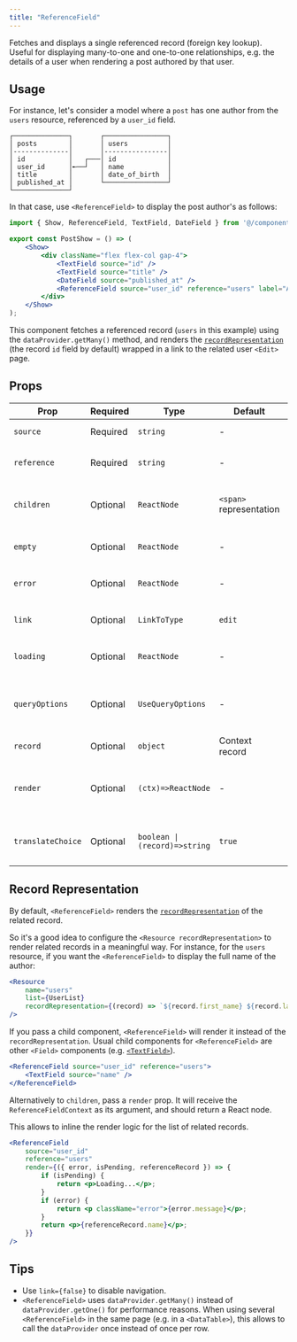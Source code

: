 ```yaml
---
title: "ReferenceField"
---
```


Fetches and displays a single referenced record (foreign key lookup). Useful for displaying many-to-one and one-to-one relationships, e.g. the details of a user when rendering a post authored by that user.

## Usage

For instance, let's consider a model where a `post` has one author from the `users` resource, referenced by a `user_id` field.

```
┌──────────────┐       ┌────────────────┐
│ posts        │       │ users          │
│--------------│       │----------------│
│ id           │   ┌───│ id             │
│ user_id      │╾──┘   │ name           │
│ title        │       │ date_of_birth  │
│ published_at │       └────────────────┘
└──────────────┘
```

In that case, use `<ReferenceField>` to display the post author's as follows:

```jsx {9}
import { Show, ReferenceField, TextField, DateField } from '@/components/admin';

export const PostShow = () => (
    <Show>
        <div className="flex flex-col gap-4">
            <TextField source="id" />
            <TextField source="title" />
            <DateField source="published_at" />
            <ReferenceField source="user_id" reference="users" label="Author" />
        </div>
    </Show>
);
```

This component fetches a referenced record (`users` in this example) using the `dataProvider.getMany()` method, and renders the [`recordRepresentation`](https://marmelab.com/react-admin//Resource.md#recordrepresentation) (the record `id` field by default) wrapped in a link to the related user `<Edit>` page.

## Props

| Prop | Required | Type | Default | Description |
|------|----------|------|---------|-------------|
| `source` | Required | `string` | - | Foreign key in current record |
| `reference` | Required | `string` | - | Target resource name |
| `children` | Optional | `ReactNode` | `<span>` representation | Custom child (can use context hooks) |
| `empty` | Optional | `ReactNode` | - | Placeholder when no id / value |
| `error` | Optional | `ReactNode` | - | Error element (set `false` to hide) |
| `link` | Optional | `LinkToType` | `edit` | Link target or false / function |
| `loading` | Optional | `ReactNode` | - | Element while loading (set `false` to hide) |
| `queryOptions` | Optional | `UseQueryOptions` | - | TanStack Query options (meta, staleTime, etc.) |
| `record` | Optional | `object` | Context record | Explicit record |
| `render` | Optional | `(ctx)=>ReactNode` | - | Custom renderer receiving reference field context |
| `translateChoice` | Optional | `boolean \| (record)=>string` | `true` | Translate referenced record representation |

## Record Representation

By default, `<ReferenceField>` renders the [`recordRepresentation`](https://marmelab.com/react-admin//Resource.md#recordrepresentation) of the related record.

So it's a good idea to configure the `<Resource recordRepresentation>` to render related records in a meaningful way. For instance, for the `users` resource, if you want the `<ReferenceField>` to display the full name of the author:

```jsx
<Resource
    name="users"
    list={UserList}
    recordRepresentation={(record) => `${record.first_name} ${record.last_name}`}
/>
```

If you pass a child component, `<ReferenceField>` will render it instead of the `recordRepresentation`. Usual child components for `<ReferenceField>` are other `<Field>` components (e.g. [`<TextField>`](./TextField.md)).

```jsx
<ReferenceField source="user_id" reference="users">
    <TextField source="name" />
</ReferenceField>
```

Alternatively to `children`, pass a `render` prop. It will receive the `ReferenceFieldContext` as its argument, and should return a React node.

This allows to inline the render logic for the list of related records.

```jsx
<ReferenceField
    source="user_id"
    reference="users"
    render={({ error, isPending, referenceRecord }) => {
        if (isPending) {
            return <p>Loading...</p>;
        }
        if (error) {
            return <p className="error">{error.message}</p>;
        }
        return <p>{referenceRecord.name}</p>;
    }}
/>
```

## Tips

- Use `link={false}` to disable navigation.
- `<ReferenceField>` uses `dataProvider.getMany()` instead of `dataProvider.getOne()` for performance reasons. When using several `<ReferenceField>` in the same page (e.g. in a `<DataTable>`), this allows to call the `dataProvider` once instead of once per row.
